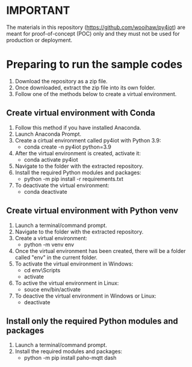 # IMPORTANT
The materials in this repository (https://github.com/wooihaw/py4iot) are meant for proof-of-concept (POC) only and they must not be used for production or deployment.

# Preparing to run the sample codes
1. Download the repository as a zip file.
2. Once downloaded, extract the zip file into its own folder.
3. Follow one of the methods below to create a virtual environment.

## Create virtual environment with Conda
1. Follow this method if you have installed Anaconda.
2. Launch Anaconda Prompt.
3. Create a cirtual environment called py4iot with Python 3.9:
   - conda create -n py4iot python=3.9
4. After the virtual environment is created, activate it:
   - conda activate py4iot
5. Navigate to the folder with the extracted repository.
6. Install the required Python modules and packages:
   - python -m pip install -r requirements.txt
7. To deactivate the virtual environment:
   - conda deactivate

## Create virtual environment with Python venv
1. Launch a terminal/command prompt.
2. Navigate to the folder with the extracted repository.
3. Create a virtual environment:
    - python -m venv env
4. Once the virtual environment has been created, there will be a folder called "env" in the current folder.
5. To activate the virtual environment in Windows:
   - cd env\Scripts
   - activate
6. To active the virtual environment in Linux:
   - souce env/bin/activate
7. To deactive the virtual environment in Windows or Linux:
   - deactivate

## Install only the required Python modules and packages
1. Launch a terminal/command prompt.
2. Install the required modules and packages:
   - python -m pip install paho-mqtt dash
